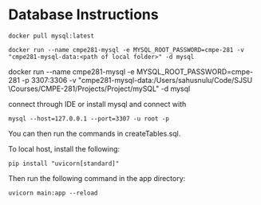 # Database Instructions

`docker pull mysql:latest`

`docker run --name cmpe281-mysql -e MYSQL_ROOT_PASSWORD=cmpe-281 -v "cmpe281-mysql-data:<path of local folder>" -d mysql`

docker run --name cmpe281-mysql -e MYSQL_ROOT_PASSWORD=cmpe-281 -p 3307:3306 -v "cmpe281-mysql-data:/Users/sahusnulu/Code/SJSU \Courses/CMPE-281/Projects/Project/mySQL" -d mysql

connect through IDE or install mysql and connect with

`mysql --host=127.0.0.1 --port=3307 -u root -p`

You can then run the commands in createTables.sql.


To local host, install the following:

`pip install "uvicorn[standard]"`

Then run the following command in the app directory:

`uvicorn main:app --reload`


